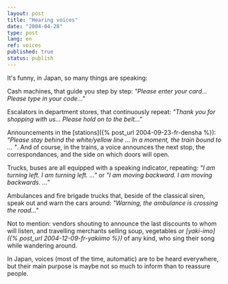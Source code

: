 ```yaml
---
layout: post
title: "Hearing voices"
date: "2004-04-28"
type: post
lang: en
ref: voices
published: true
status: publish
---
```




It's funny, in Japan, so many things are speaking:

Cash machines, that guide you step by step: _"Please enter your card... Please type in your code..."_

Escalators in department stores, that continuously repeat: _"Thank you for shopping with us... Please hold on to the belt..."_

Announcements in the [stations]({% post_url 2004-09-23-fr-densha %}): _"Please stay behind the white/yellow line ... In a moment, the train bound to ... "_. And of course, in the trains, a voice announces the next stop, the correspondances, and the side on which doors will open.

Trucks, buses are all equipped with a speaking indicator, repeating: _"I am turning left. I am turning left. ..."_ or _"I am moving backward. I am moving backwards. ..."_

Ambulances and fire brigade trucks that, beside of the classical siren, speak out and warn the cars around: _"Warning, the ambulance is crossing the road..."_

Not to mention: vendors shouting to announce the last discounts to whom will listen, and travelling merchants selling soup, vegetables or _[yaki-imo]({% post_url 2004-12-09-fr-yakiimo %})_ of any kind, who sing their song while wandering around.

In Japan, voices (most of the time, automatic) are to be heard everywhere, but their main purpose is maybe not so much to inform than to reassure people.


